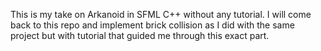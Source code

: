 This is my take on Arkanoid in SFML C++ without any tutorial.
I will come back to this repo and implement brick collision as I did with the same project but with tutorial that guided me through this exact part.
